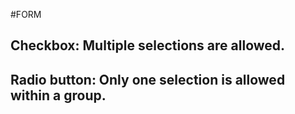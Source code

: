 #FORM

## Checkbox: Multiple selections are allowed.
## Radio button: Only one selection is allowed within a group.